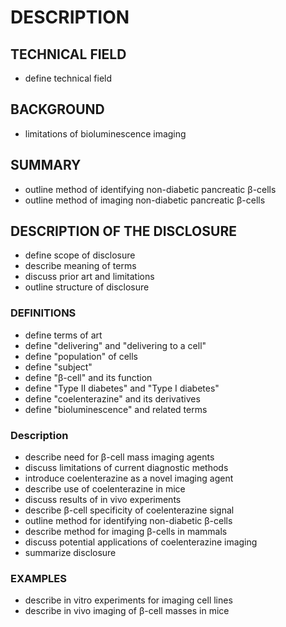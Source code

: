 # DESCRIPTION

## TECHNICAL FIELD

- define technical field

## BACKGROUND

- limitations of bioluminescence imaging

## SUMMARY

- outline method of identifying non-diabetic pancreatic β-cells
- outline method of imaging non-diabetic pancreatic β-cells

## DESCRIPTION OF THE DISCLOSURE

- define scope of disclosure
- describe meaning of terms
- discuss prior art and limitations
- outline structure of disclosure

### DEFINITIONS

- define terms of art
- define "delivering" and "delivering to a cell"
- define "population" of cells
- define "subject"
- define "β-cell" and its function
- define "Type II diabetes" and "Type I diabetes"
- define "coelenterazine" and its derivatives
- define "bioluminescence" and related terms

### Description

- describe need for β-cell mass imaging agents
- discuss limitations of current diagnostic methods
- introduce coelenterazine as a novel imaging agent
- describe use of coelenterazine in mice
- discuss results of in vivo experiments
- describe β-cell specificity of coelenterazine signal
- outline method for identifying non-diabetic β-cells
- describe method for imaging β-cells in mammals
- discuss potential applications of coelenterazine imaging
- summarize disclosure

### EXAMPLES

- describe in vitro experiments for imaging cell lines
- describe in vivo imaging of β-cell masses in mice

